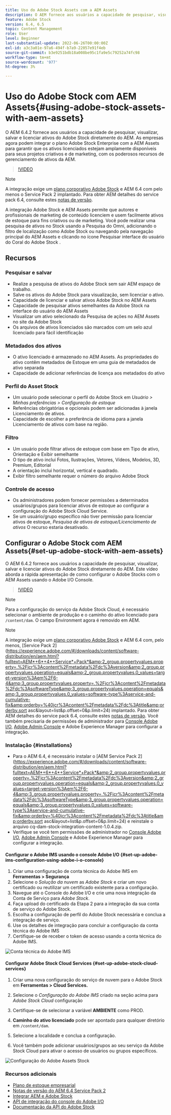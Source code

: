 ```yaml
---
title: Uso do Adobe Stock Assets com a AEM Assets
description: O AEM fornece aos usuários a capacidade de pesquisar, visualizar, salvar e licenciar ativos da Adobe Stock diretamente da AEM. As empresas agora podem integrar o plano Adobe Stock Enterprise com a AEM Assets para garantir que os ativos licenciados estejam amplamente disponíveis para seus projetos criativos e de marketing, com os poderosos recursos de gerenciamento de ativos da AEM.
feature: Adobe Stock
version: 6.4, 6.5
topic: Content Management
role: User
level: Beginner
last-substantial-update: 2022-06-26T00:00:00Z
exl-id: a3c3a01e-97a6-494f-b7a9-22057e91f4eb
source-git-commit: b3e9251bdb18a008be95c1fa9e5c79252a74fc98
workflow-type: tm+mt
source-wordcount: '977'
ht-degree: 3%

---
```


# Uso do Adobe Stock com AEM Assets{#using-adobe-stock-assets-with-aem-assets}

O AEM 6.4.2 fornece aos usuários a capacidade de pesquisar, visualizar, salvar e licenciar ativos do Adobe Stock diretamente do AEM. As empresas agora podem integrar o plano Adobe Stock Enterprise com a AEM Assets para garantir que os ativos licenciados estejam amplamente disponíveis para seus projetos criativos e de marketing, com os poderosos recursos de gerenciamento de ativos da AEM.

>[!VIDEO](https://video.tv.adobe.com/v/24678?quality=12&learn=on)

>[!NOTE]
>
>A integração exige um [plano corporativo Adobe Stock](https://landing.adobe.com/en/na/products/creative-cloud/ctir-4625-stock-for-enterprise/index.html) e AEM 6.4 com pelo menos o Service Pack 2 implantado. Para obter AEM detalhes do service pack 6.4, consulte estes [notas de versão](https://helpx.adobe.com/br/experience-manager/6-4/release-notes/sp-release-notes.html).

A integração Adobe Stock e AEM Assets permite que autores e profissionais de marketing de conteúdo licenciem e usem facilmente ativos de estoque para fins criativos ou de marketing. Você pode realizar uma pesquisa de ativos no Stock usando a Pesquisa do Omni, adicionando o filtro de localização como Adobe Stock ou navegando pela navegação principal do AEM Assets e clicando no ícone Pesquisar interface do usuário do Coral do Adobe Stock .

## Recursos

### Pesquisar e salvar

* Realize a pesquisa de ativos do Adobe Stock sem sair AEM espaço de trabalho.
* Salve os ativos do Adobe Stock para visualização, sem licenciar o ativo.
* Capacidade de licenciar e salvar ativos Adobe Stock no AEM Assets
* Capacidade de pesquisar ativos semelhantes da Adobe Stock na interface do usuário do AEM Assets
* Visualizar um ativo selecionado da Pesquisa de ações no AEM Assets no site da Adobe Stock
* Os arquivos de ativos licenciados são marcados com um selo azul licenciado para fácil identificação

### Metadados dos ativos

* O ativo licenciado é armazenado no AEM Assets. As propriedades do ativo contêm metadados de Estoque em uma guia de metadados de ativo separada
* Capacidade de adicionar referências de licença aos metadados do ativo

### Perfil do Asset Stock

* Um usuário pode selecionar o perfil do Adobe Stock em *Usuário > Minhas preferências > Configuração de estoque*
* Referências obrigatórias e opcionais podem ser adicionadas à janela Licenciamento de ativos.
* Capacidade de escolher a preferência de idioma para a janela Licenciamento de ativos com base na região.

### Filtro

* Um usuário pode filtrar ativos de estoque com base em Tipo de ativo, Orientação e Exibir semelhante
* O tipo de ativo inclui Fotos, Ilustrações, Vetores, Vídeos, Modelos, 3D, Premium, Editorial
* A orientação inclui horizontal, vertical e quadrado.
* Exibir filtro semelhante requer o número do arquivo Adobe Stock

### Controle de acesso

* Os administradores podem fornecer permissões a determinados usuários/grupos para licenciar ativos de estoque ao configurar a configuração do Adobe Stock Cloud Service.
* Se um usuário/grupo específico não tiver permissão para licenciar ativos de estoque, *Pesquisa de ativos de estoque/Licenciamento de ativos* O recurso estaria desativado.

## Configurar o Adobe Stock com AEM Assets{#set-up-adobe-stock-with-aem-assets}

O AEM 6.4.2 fornece aos usuários a capacidade de pesquisar, visualizar, salvar e licenciar ativos do Adobe Stock diretamente do AEM. Este vídeo aborda a rápida apresentação de como configurar o Adobe Stocks com o AEM Assets usando o Adobe I/O Console.

>[!VIDEO](https://video.tv.adobe.com/v/25043?quality=12&learn=on)

>[!NOTE]
>
>Para a configuração do serviço da Adobe Stock Cloud, é necessário selecionar o ambiente de produção e o caminho do ativo licenciado para `/content/dam`. O campo Environment agora é removido em AEM.

>[!NOTE]
>
>A integração exige um [plano corporativo Adobe Stock](https://landing.adobe.com/en/na/products/creative-cloud/ctir-4625-stock-for-enterprise/index.html) e AEM 6.4 com, pelo menos, [Service Pack 2](https://experience.adobe.com/#/downloads/content/software-distribution/en/aem.html?fulltext=AEM*+6*+4*+Service*+Pack*&amp;2_group.propertyvalues.property=.%2Fjcr%3Acontent%2Fmetadata%2Fdc%3Aversion&amp;2_group.propertyvalues.operation=equals&amp;2_group.propertyvalues.0_values=target-version%3Aem%2F6-4&amp;3_group.propertyvalues.property=.%2Fjcr%3Acontent%2Fmetadata%2Fdc%3AsoftwareType&amp;3_group.propertyvalues.operation=equals&amp;3_group.propertyvalues.0_values=software-type%3Aservice-and-cumulative-fix&amp;orderby=%40jcr%3Acontent%2Fmetadata%2Fdc%3Atitle&amp;orderby.sort asc&amp;layout=list&amp;p.offset=0&amp;p.limit=24) implantado. Para obter AEM detalhes do service pack 6.4, consulte estes [notas de versão](https://helpx.adobe.com/br/experience-manager/6-4/release-notes/sp-release-notes.html). Você também precisaria de permissões de administrador para [Console Adobe I/O](https://console.adobe.io/), [Adobe Admin Console](https://adminconsole.adobe.com/) e Adobe Experience Manager para configurar a integração.

### Instalação {#installations}

* Para o AEM 6.4, é necessário instalar o [AEM Service Pack 2](https://experience.adobe.com/#/downloads/content/software-distribution/en/aem.html?fulltext=AEM*+6*+4*+Service*+Pack*&amp;2_group.propertyvalues.property=.%2Fjcr%3Acontent%2Fmetadata%2Fdc%3Aversion&amp;2_group.propertyvalues.operation=equals&amp;2_group.propertyvalues.0_values=target-version%3Aem%2F6-4&amp;3_group.propertyvalues.property=.%2Fjcr%3Acontent%2Fmetadata%2Fdc%3AsoftwareType&amp;3_group.propertyvalues.operation=equals&amp;3_group.propertyvalues.0_values=software-type%3Aservice-and-cumulative-fix&amp;orderby=%40jcr%3Acontent%2Fmetadata%2Fdc%3Atitle&amp;orderby.sort asc&amp;layout=list&amp;p.offset=0&amp;p.limit=24) e reinstale o arquivo cq-dam-stock-integration-content-1.0.4.zip.
* Verifique se você tem permissões de administrador no [Console Adobe I/O](https://console.adobe.io/), [Adobe Admin Console](https://adminconsole.adobe.com/) e Adobe Experience Manager para configurar a integração.

#### Configurar o Adobe IMS usando o console Adobe I/O {#set-up-adobe-ims-configuration-using-adobe-i-o-console}

1. Criar uma configuração de conta técnica do Adobe IMS em **Ferramentas > Segurança**
2. Selecione o *Solução da nuvem* as *Adobe Stock* e criar um novo certificado ou reutilizar um certificado existente para a configuração.
3. Navegue até o Console do Adobe I/O e crie uma nova integração da Conta de Serviço para *Adobe Stock*.
4. Faça upload do certificado da Etapa 2 para a integração da sua conta de serviço do Adobe Stock.
5. Escolha a configuração de perfil do Adobe Stock necessária e conclua a integração de serviço.
6. Use os detalhes de integração para concluir a configuração da conta técnica do Adobe IMS
7. Certifique-se de receber o token de acesso usando a conta técnica do Adobe IMS.

![Conta técnica do Adobe IMS](assets/screen_shot_2018-10-22at12219pm.png)

#### Configurar Adobe Stock Cloud Services {#set-up-adobe-stock-cloud-services}

1. Criar uma nova configuração do serviço de nuvem para o Adobe Stock em **Ferramentas > Cloud Services.**
2. Selecione o *Configuração do Adobe IMS* criado na seção acima para *Adobe Stock Cloud* configuração

3. Certifique-se de selecionar a variável **AMBIENTE** como PROD.
4. **Caminho do ativo licenciado** pode ser apontado para qualquer diretório em `/content/dam`.
5. Selecione a localidade e conclua a configuração.
6. Você também pode adicionar usuários/grupos ao seu serviço da Adobe Stock Cloud para ativar o acesso de usuários ou grupos específicos.

![Configuração do Adobe Assets Stock](assets/screen_shot_2018-10-22at12425pm.png)

### Recursos adicionais

* [Plano de estoque empresarial](https://landing.adobe.com/en/na/products/creative-cloud/ctir-4625-stock-for-enterprise/index.html)
* [Notas de versão do AEM 6.4 Service Pack 2](https://experienceleague.adobe.com/docs/experience-manager-64/release-notes/sp-release-notes.html?lang=pt-BR)
* [Integrar AEM e Adobe Stock](https://experienceleague.adobe.com/docs/experience-manager-65/assets/using/aem-assets-adobe-stock.html)
* [API de integração do console do Adobe I/O](https://www.adobe.io/apis/cloudplatform/console/authentication/gettingstarted.html)
* [Documentação da API do Adobe Stock](https://www.adobe.io/apis/creativecloud/stock/docs.html)
